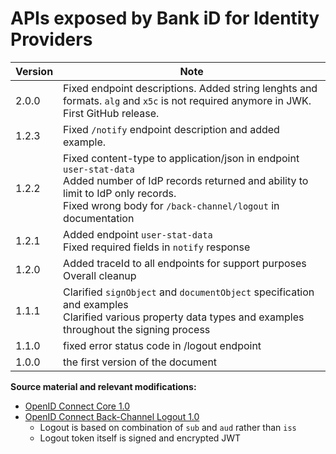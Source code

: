 # APIs exposed by Bank iD for Identity Providers

| Version | Note |
| ------------- |-------------|
| 2.0.0   | Fixed endpoint descriptions. Added string lenghts and formats. ```alg``` and ```x5c``` is not required anymore in JWK. First GitHub release.  |
| 1.2.3   | Fixed ```/notify``` endpoint description and added example.  |
| 1.2.2   | Fixed content-type to application/json in endpoint ```user-stat-data```<br>Added number of IdP records returned and ability to limit to IdP only records.<br>Fixed wrong body for ```/back-channel/logout``` in documentation  |
| 1.2.1   | Added endpoint ```user-stat-data```<br>Fixed required fields in ```notify``` response  |
| 1.2.0   | Added traceId to all endpoints for support purposes<br>Overall cleanup  |
| 1.1.1   | Clarified `signObject` and `documentObject` specification and examples<br>Clarified various property data types and examples throughout the signing process |
| 1.1.0   | fixed error status code in /logout endpoint  |
| 1.0.0   | the first version of the document    |

**Source material and relevant modifications:**

* [OpenID Connect Core 1.0](https://openid.net/specs/openid-connect-core-1_0.html)
* [OpenID Connect Back-Channel Logout 1.0](https://openid.net/specs/openid-connect-backchannel-1_0.html)
  * Logout is based on combination of `sub` and `aud` rather than `iss`
  * Logout token itself is signed and encrypted JWT
